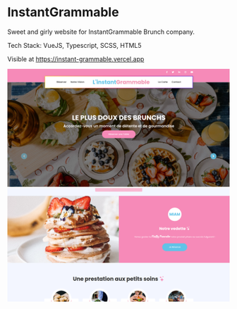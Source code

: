 # InstantGrammable

Sweet and girly website for InstantGrammable Brunch company.

Tech Stack: VueJS, Typescript, SCSS, HTML5

Visible at https://instant-grammable.vercel.app


![screenshot1](instantgrammable.png)
![screenshot2](instantgrammable2.png)